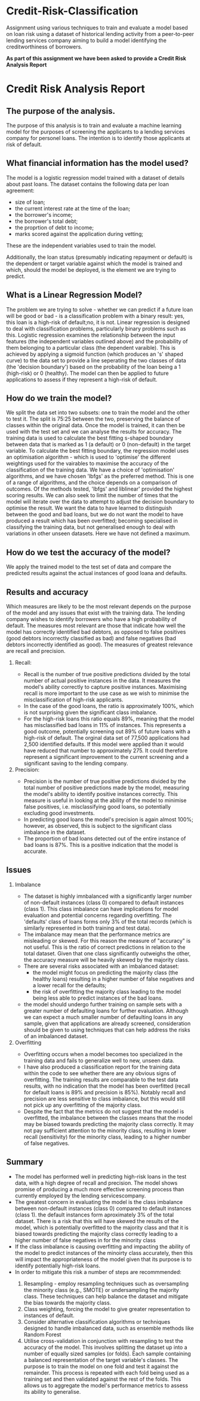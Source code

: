 # Credit-Risk-Classification
Assignment using various techniques to train and evaluate a model based on loan risk using a dataset of historical lending activity from a peer-to-peer lending services company aiming to build a model identifying the creditworthiness of borrowers.

<b>As part of this assignment we have been asked to provide a Credit Risk Analysis Report</b>

# Credit Risk Analysis Report

<h2>The purpose of the analysis.</h2>

<p>The purpose of this analysis is to train and evaluate a machine learning model for the purposes of screening the applicants to a lending services company for personel loans. The intention is to identify those applicants at risk of default.</p>

<h2>What financial information has the model used?</h2>

<p>The model is a logistic regression model trained with a dataset of details about past loans. The dataset contains the following data per loan agreement:<ul><li>
size of loan;</li><li> 
the current interest rate at the time of the loan;</li><li>
the borrower's income;</li><li>
the borrower's total debt;</li><li>
the proprtion of debt to income;</li><li>
marks scored against the application during vetting;</li></ul>
<p>These are the independent variables used to train the model.</p>
<p>Additionally, the loan status (presumably indicating repayment or default) is the dependent or target variable against which the model is trained and which, should the model be deployed, is the element we are trying to predict.</p>

<h2>What is a Linear Regression Model?</h2>

<p>The problem we are trying to solve - whether we can predict if a future loan will be good or bad -  is a classification problem with a binary result: yes, this loan is a high-risk of default;no, it is not. Linear regression is designed to deal with classification problems, particularly binary problems such as this. Logistic regression examines the relationship between the input features (the independent variables outlined above) and the probability of them belonging to a particular class (the dependent varaible). This is achieved by applying a sigmoid function (which produces an 's' shaped curve) to the data set to provide a line seperating the two classes of data (the 'decision boundary') based on the probability of the loan being a 1 (high-risk) or 0 (healthy). The model can then be applied to future applications to assess if they represent a high-risk of default.</p>

<h2>How do we train the model?</h2>

<p>We split the data set into two subsets: one to train the model and the other to test it. The split is 75:25 between the two, preserving the balance of classes within the original data. Once the model is trained, it can then be used with the test set and we can analyse the results for accuracy. The training data is used to calculate the best fitting s-shaped boundary between data that is marked as 1 (a default) or 0 (non-default) in the target variable. To calculate the best fitting boundary, the regression model uses an optimisation algorithm - which is used to 'optimise' the different weightings used for the vairables to maximise the accuracy of the classification of the training data. We have a choice of 'optimisation' algorithms, and we have chosen 'lbfgs' as the preferred method. This is one of a range of algorithms, and the choice depends on a comparison of outcomes. Of the methods tested, 'lbfgs' and liblinear' provided the highest scoring results. We can also seek to limit the number of times that the model will iterate over the data to attempt to adjust the decision boundary to optimise the result. We want the data to have learned to distinguish between the good and bad loans, but we do not want the model to have produced a result which has been overfitted; becoming specialised in classifying the training data, but not generalised enough to deal with variations in other unseen datasets. Here we have not defined a maximum.</p>

<h2>How do we test the accuracy of the model?</h2>

<p>We apply the trained model to the test set of data and compare the predicted results against the actual instances of good loana and defaults.</p>

<h2>Results and accuracy</h2>

<p>Which measures are likely to be the most relevant depends on the purpose of the model and any issues that exist with the training data. The lending company wishes to identify borrowers who have a high probability of default. The measures most relevant are those that indicate how well the model has correctly identified bad debtors, as opposed to false positives (good debtors incorrectly classified as bad) and false negatives (bad debtors incorrectly identified as good). The measures of greatest relevance are recall and precision.</p><ol>

<li>Recall:</li><ul>

<li>Recall is the number of true positive predictions divided by the total number of actual positive instances in the data. It measures the model's ability correctly to capture positive instances. Maximising recall is more important to the use case as we wish to minimise the misclassification of high-risk applicants.</li>
<li>In the case of the good loans, the ratio is approximately 100%, which is not surprising given the significant class imbalance.</li>
<li>For the high-risk loans this ratio equals 89%, meaning that the model has misclassified bad loans in 11% of instances. This represents a good outcome, potentially screening out 89% of future loans with a high-risk of default. The orginal data set of 77,500 applications had 2,500 identified defaults. If this model were applied than it would have reduced that number to approximately 275. It could therefore represent a significant improvement to the current screening and a significant saving to the lending company.</li></ul>

<li>Precision:</li><ul>

<li>Precision is the number of true positive predictions divided by the total number of positive predictions made by the model, measuring the model's ability to identify positive instances correctly. This measure is useful in looking at the ability of the model to minimise false positives, i.e. misclassifying good loans, so potentially excluding good investments.</li>
<li>In predicting good loans the model's precision is again almost 100%; however, as observed, this is subject to the significant class imbalance in the dataset.</li> 
<li>The proportion of bad loans detected out of the entire instance of bad loans is 87%. This is a positive indication that the model is accurate.</li></ul></ol>

<h2>Issues</h2><ol>

<li>Imbalance</li><ul>
<li>The dataset is highly imnbalanced with a significantly larger number of non-default instances (class 0) compared to default instances (class 1). This class imbalance can have implications for model evaluation and potential concerns regarding overfitting. The 'defaults' class of loans forms only 3% of the total records (which is similarly represented in both training and test data).</li>
<li>The imbalance may mean that the performance metrics are misleading or skewed. For this reason the measure of "accuracy" is not useful. This is the ratio of correct predictions in relation to the total dataset. Given that one class significantly outweighs the other, the accuracy measure will be heavily skewed by the majority class.</li>
<li>There are several risks associated with an imbalanced dataset:<ul>
<li> the model might focus on predicting the majority class (the healthy loans) resulting in a higher number of false negatives and a lower recall for the defaults;</li>
<li>the risk of overfitting the majority class leading to the model being less able to predict instances of the bad loans.</li></ul>
<li>the model should undergo further training on sample sets with a greater number of defaulting loans for further evaluation. Although we can expect a much smaller number of defaulting loans in any sample, given that applications are already screened, consideration should be given to using techniques that can help address the risks of an imbalanced dataset.</li></ul>

<li>Overfitting</li><ul>
<li>Overfitting occurs when a model becomes too specialized in the training data and fails to generalize well to new, unseen data.</li>
<li>I have also produced a classification report for the training data within the code to see whether there are any obvious signs of overfitting. The training results are comparable to the test data results, with no indication that the model has been overfitted (recall for default loans is 89% and precision is 85%). Notably recall and precision are less sensitive to class imbalance, but this would still not pick up any overfitting of the majority class.</li>
<li>Despite the fact that the metrics do not suggest that the model is overfitted, the imbalance between the classes means that the model may be biased towards predicting the majority class correctly. It may not pay sufficient attention to the minority class, resulting in lower recall (sensitivity) for the minority class, leading to a higher number of false negatives.</li></ul></ol>

<h2>Summary</h2><ul>

<li>The model has performed well in predicting high-risk loans in the test data, with a high degree of recall and precision. The model shows promise of producing a much more effective screening process than currently employed by the lending servicescompany.</li>
<li>The greatest concern in evaluating the model is the class imbalance between non-default instances (class 0) compared to default instances (class 1). the default instances form aproximately 3% of the total dataset. There is a risk that this will have skewed the results of the model, which is potentially overfitted to the majority class and that it is biased towards predicting the majority class correctly leading to a higher number of false negatives in for the minority class</li>
<li>If the class imbalance is causing overfitting and impacting the ability of the model to predict instances of the minoirty class accurately, then this will impact the appropriateness of the model given that its purpose is to identify potentially high-risk loans.
<li>In order to mitigate this risk a number of steps are recommmended:</li><ol>
<li>Resampling - employ resampling techniques such as oversampling the minority class (e.g., SMOTE) or undersampling the majority class. These techniques can help balance the dataset and mitigate the bias towards the majority class.</li>
<li>Class weighting, forcing the model to give greater representation to instances of default.</li>
<li>Consider alternative classification algorithms or techniques designed to handle imbalanced data, such as ensemble methods like Random Forest</li>
<li>Utilise cross-validation in conjunction with resampling to test the accuracy of the model. This involves splitting the dataset up into a number of equally sized samples (or folds). Each sample containing a balanced representation of the target variable's classes. The purpose is to  train the model on one fold and test it against the remainder. This process is repeated with each fold being used as a training set and then validated against the rest of the folds. This allows us to aggregate the model's performance metrics to assess its ability to generalise.</li>




